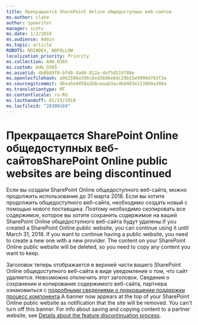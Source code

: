 ```yaml
---
title: Прекращается SharePoint Online общедоступных веб-сайтов
ms.author: clake
author: spowriter
manager: scotv
ms.date: 1/2/2019
ms.audience: Admin
ms.topic: article
ROBOTS: NOINDEX, NOFOLLOW
localization_priority: Priority
ms.collection: Adm_O365
ms.custom: Adm_O365
ms.assetid: 4b8b89f8-bfd8-4a60-812a-daf5d519788e
ms.openlocfilehash: a962596a396c8ed3886e0dc29b15e9990d703f3a
ms.sourcegitcommit: d6ea5e9458a2b8ceaab3ac4bd483e1130b9a398a
ms.translationtype: MT
ms.contentlocale: ru-RU
ms.lasthandoff: 01/15/2019
ms.locfileid: "28309169"
---
```

# <a name="sharepoint-online-public-websites-are-being-discontinued"></a><span data-ttu-id="b2d11-102">Прекращается SharePoint Online общедоступных веб-сайтов</span><span class="sxs-lookup"><span data-stu-id="b2d11-102">SharePoint Online public websites are being discontinued</span></span>

<span data-ttu-id="b2d11-p101">Если вы создали SharePoint Online общедоступного веб-сайта, можно продолжить использование до 31 марта 2018. Если вы хотите продолжить общедоступного веб-сайта, необходимо создать новый с помощью нового поставщика. Поэтому необходимо скопировать все содержимое, которое вы хотите сохранить содержимое на вашей SharePoint Online общедоступного веб-сайта будут удалены.</span><span class="sxs-lookup"><span data-stu-id="b2d11-p101">If you created a SharePoint Online public website, you can continue using it until March 31, 2018. If you want to continue having a public website, you need to create a new one with a new provider. The content on your SharePoint Online public website will be deleted, so you need to copy any content you want to keep.</span></span>
  
<span data-ttu-id="b2d11-p102">Заголовок теперь отображается в верхней части вашего SharePoint Online общедоступного веб-сайта в виде уведомление о том, что сайт удаляется. Невозможно отключить этот заголовок. Сведения о сохранении и копирование содержимого веб-сайта, партнера ознакомиться с [подробными сведениями о прекращении поддержки процесс компонента](https://go.microsoft.com/fwlink/?linkid=866980).</span><span class="sxs-lookup"><span data-stu-id="b2d11-p102">A banner now appears at the top of your SharePoint Online public website as notification that the site will be removed. You can't turn off this banner. For info about saving and copying content to a partner website, see [Details about the feature discontinuation process](https://go.microsoft.com/fwlink/?linkid=866980).</span></span> 
  

